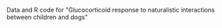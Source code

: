 Data and R code for "Glucocorticoid response to 
naturalistic interactions between children and dogs"

